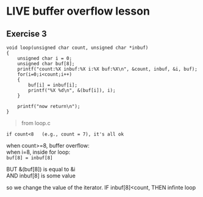 # LIVE buffer overflow lesson
## Exercise 3

```
void loop(unsigned char count, unsigned char *inbuf)
{
	unsigned char i = 0;
	unsigned char buf[8];
	printf("count:%X inbuf:%X i:%X buf:%X\n", &count, inbuf, &i, buf);
	for(i=0;i<count;i++)
	{
		buf[i] = inbuf[i];
		printf("%X %d\n", &(buf[i]), i);
	}

	printf("now return\n");
}
```
> from loop.c

`if count<8   (e.g., count = 7), it's all ok`

when count>=8, buffer overflow:<br>
    when i=8, inside for loop:<br>
        `buf[8] = inbuf[8]`

BUT &(buf[8]) is equal to &i <br>
AND inbuf[8] is some value<br>

so we change the value of the iterator. IF inbuf[8]<count, THEN infinte loop